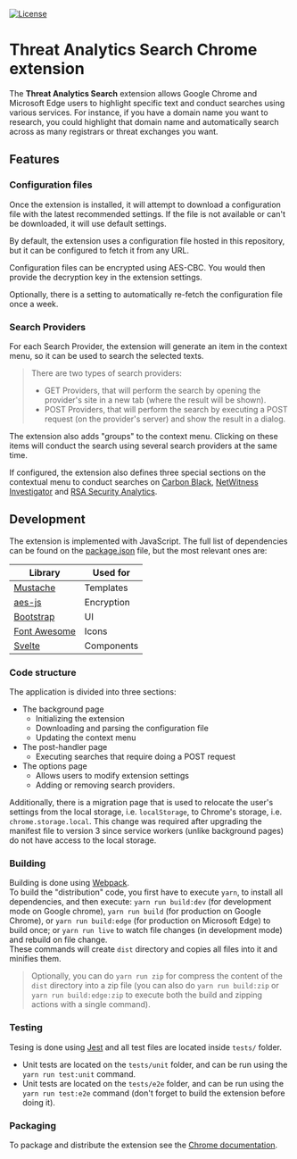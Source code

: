 [![License](https://img.shields.io/badge/License-Apache%202.0-blue.svg)](https://github.com/AdvancedThreatAnalytics/threat-analytics-search/blob/main/LICENSE)

# Threat Analytics Search Chrome extension

The **Threat Analytics Search** extension allows Google Chrome and Microsoft Edge users to highlight specific text and conduct searches using various services. For instance, if you have a domain name you want to research, you could highlight that domain name and automatically search across as many registrars or threat exchanges you want.

## Features

### Configuration files

Once the extension is installed, it will attempt to download a configuration file with the latest recommended settings. If the file is not available or can't be downloaded, it will use default settings.

By default, the extension uses a configuration file hosted in this repository, but it can be configured to fetch it from any URL.

Configuration files can be encrypted using AES-CBC. You would then provide the decryption key in the extension settings.

Optionally, there is a setting to automatically re-fetch the configuration file once a week.

### Search Providers

For each Search Provider, the extension will generate an item in the context menu, so it can be used to search the selected texts.

> There are two types of search providers:
>
> - GET Providers, that will perform the search by opening the provider's site in a new tab (where the result will be shown).
> - POST Providers, that will perform the search by executing a POST request (on the provider's server) and show the result in a dialog.

The extension also adds "groups" to the context menu. Clicking on these items will conduct the search using several search providers at the same time.

If configured, the extension also defines three special sections on the contextual menu to conduct searches on [Carbon Black](https://www.carbonblack.com/), [NetWitness Investigator](http://www.emc.com/security/security-analytics/security-analytics.htm) and [RSA Security Analytics](https://community.rsa.com/t5/rsa-netwitness-investigator/tkb-p/netwitness-investigator).

## Development

The extension is implemented with JavaScript. The full list of dependencies can be found on the [package.json](./package.json) file, but the most relevant ones are:

| Library                                    | Used for   |
| ------------------------------------------ | ---------- |
| [Mustache](https://mustache.github.io/)    | Templates  |
| [aes-js](https://github.com/ricmoo/aes-js) | Encryption |
| [Bootstrap](https://getbootstrap.com/)     | UI         |
| [Font Awesome](https://fontawesome.com/)   | Icons      |
| [Svelte](https://svelte.dev/)              | Components |

### Code structure

The application is divided into three sections:

- The background page
  - Initializing the extension
  - Downloading and parsing the configuration file
  - Updating the context menu
- The post-handler page
  - Executing searches that require doing a POST request
- The options page
  - Allows users to modify extension settings
  - Adding or removing search providers.

Additionally, there is a migration page that is used to relocate the user's settings from the local storage, i.e. `localStorage`, to Chrome's storage, i.e. `chrome.storage.local`. This change was required after upgrading the manifest file to version 3 since service workers (unlike background pages) do not have access to the local storage.

### Building

Building is done using [Webpack](https://webpack.js.org/).  
To build the "distribution" code, you first have to execute `yarn`, to install all dependencies, and then execute: `yarn run build:dev` (for development mode on Google chrome), `yarn run build` (for production on Google Chrome), or `yarn run build:edge` (for production on Microsoft Edge) to build once; or `yarn run live` to watch file changes (in development mode) and rebuild on file change.  
These commands will create `dist` directory and copies all files into it and minifies them.

> Optionally, you can do `yarn run zip` for compress the content of the `dist` directory into a zip file (you can also do `yarn run build:zip` or `yarn run build:edge:zip` to execute both the build and zipping actions with a single command).

### Testing

Tesing is done using [Jest](https://jestjs.io/) and all test files are located inside `tests/` folder.

- Unit tests are located on the `tests/unit` folder, and can be run using the `yarn run test:unit` command.
- Unit tests are located on the `tests/e2e` folder, and can be run using the `yarn run test:e2e` command (don't forget to build the extension before doing it).

### Packaging

To package and distribute the extension see the [Chrome documentation](https://developer.chrome.com/docs/extensions/mv3/hosting/).
